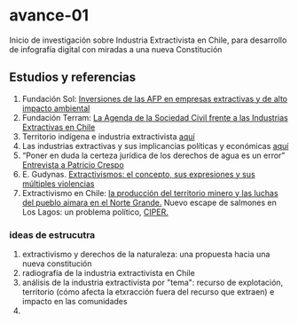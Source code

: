 # avance-01
Inicio de investigación sobre Industria Extractivista en Chile, para desarrollo de infografía digital con miradas a una nueva Constitución

## Estudios y referencias
1. Fundación Sol: [Inversiones de las AFP en empresas extractivas y de alto impacto ambiental](https://fundacionsol.cl/cl_luzit_herramientas/static/adjuntos/6684/ExtractivismoAFP(2020).pdf)
2. Fundación Terram: [La Agenda de la Sociedad Civil frente a las Industrias Extractivas en Chile](https://redextractivas.org/wp-content/uploads/2017/08/Reporte-Chile.pdf)
3. Territorio indígena e industria extractivista [aquí](http://territorioindigenaygobernanza.com/web/industrias-extractivas/)
4. Las industrias extractivas y sus implicancias políticas y económicas [aquí](https://scielo.conicyt.cl/scielo.php?script=sci_arttext&pid=S0719-37692013000100004)
5. “Poner en duda la certeza jurídica de los derechos de agua es un error” [Entrevista a Patricio Crespo](https://www.ciperchile.cl/2014/08/13/%e2%80%9cponer-en-duda-la-certeza-juridica-de-los-derechos-de-agua-es-un-error%e2%80%9d/)
6. E. Gudynas. [Extractivismos: el concepto, sus expresiones y sus múltiples violencias](http://gudynas.com/wp-content/uploads/GudynasExtractivismosConceptoViolenciasFuhem18.pdf)
7. Extractivismo en Chile: [la producción del territorio minero y las luchas del pueblo aimara en el Norte Grande.](http://www.scielo.org.co/pdf/rci/n98/0121-5612-rci-98-00003.pdf)
Nuevo escape de salmones en Los Lagos: un problema político, [CIPER.](https://www.ciperchile.cl/2020/07/08/nuevo-escape-de-salmones-en-los-lagos-un-problema-politico/)


### ideas de estrucutra
1. extractivismo y derechos de la naturaleza: una propuesta hacia una nueva constitución
2. radiografía de la industria extractivista en Chile
3. análisis de la industria extractivista por "tema": recurso de explotación, territorio (cómo afecta la etxracción fuera del recurso que extraen) e impacto en las comunidades
4. 
